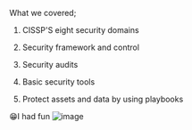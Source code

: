 What we covered;

1. CISSP'S eight security domains
	
2. Security framework and control

3. Security audits
	
4. Basic security tools
	
5. Protect assets and data by using playbooks


😁I had fun
![image](https://github.com/ekouohonore/Google-Cybersecurity-Professional-Certificate/assets/94833160/7e197a59-5e6f-427d-b6de-811d74ab2756)

